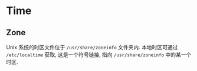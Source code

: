 # Time
## Zone
Unix 系统的时区文件位于 `/usr/share/zoneinfo` 文件夹内. 本地时区可通过 `/etc/localtime` 获取, 这是一个符号链接, 指向 `/usr/share/zoneinfo` 中的某一个时区.